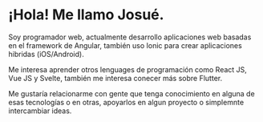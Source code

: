 # ¡Hola! Me llamo Josué.

Soy programador web, actualmente desarrollo aplicaciones web basadas en el framework de Angular, también uso Ionic para crear aplicaciones hibridas (iOS/Android).

Me interesa aprender otros lenguages de programación como React JS, Vue JS y Svelte, también me interesa conecer más sobre Flutter.

Me gustaría relacionarme con gente que tenga conocimiento en alguna de esas tecnologías o en otras, apoyarlos en algun proyecto o simplemnte intercambiar ideas. 
